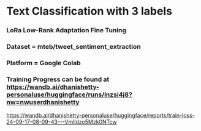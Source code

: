 # Text Classification with 3 labels

### LoRa Low-Rank Adaptation Fine Tuning

### Dataset = mteb/tweet_sentiment_extraction

### Platform = Google Colab

### Training Progress can be found at https://wandb.ai/dhanishetty-personaluse/huggingface/runs/lnzsi4j8?nw=nwuserdhanishetty

https://wandb.ai/dhanishetty-personaluse/huggingface/reports/train-loss-24-09-17-08-09-43---Vmlldzo5Mzk0NTcw
